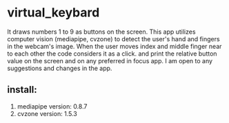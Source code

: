 # virtual_keybard
It draws numbers 1 to 9 as buttons on the screen. This app utilizes computer vision (mediapipe, cvzone) to detect the user's hand and fingers in the webcam's image. When the user moves index and middle finger near to each other the code considers it as a click. and print the relative button value on the screen and on any preferred in focus app.
I am open to any suggestions and changes in the app.

## install:
1. mediapipe version: 0.8.7
2. cvzone version: 1.5.3



